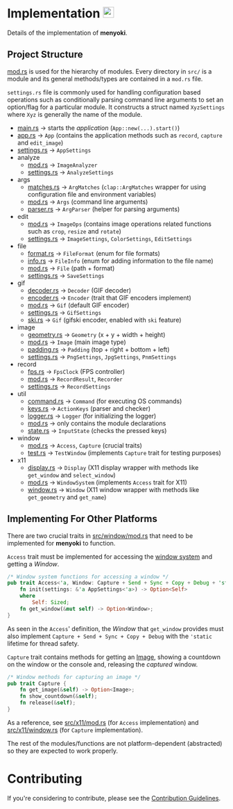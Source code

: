 # Implementation <a href="https://github.com/orhun/menyoki"><img src="https://user-images.githubusercontent.com/24392180/99184076-96c10b00-2751-11eb-99ea-ad962144df76.png" width="25"></a>

Details of the implementation of **menyoki**.

## Project Structure

[mod.rs](https://doc.rust-lang.org/rust-by-example/mod/split.html) is used for the hierarchy of modules. Every directory in `src/` is a module and its general methods/types are contained in a `mod.rs` file.

`settings.rs` file is commonly used for handling configuration based operations such as conditionally parsing command line arguments to set an option/flag for a particular module. It constructs a struct named `XyzSettings` where `Xyz` is generally the name of the module.

* [main.rs](https://github.com/orhun/menyoki/blob/master/src/main.rs) -> starts the _application_ (`App::new(...).start()`)
* [app.rs](https://github.com/orhun/menyoki/blob/master/src/app.rs) -> `App` (contains the application methods such as `record`, `capture` and `edit_image`)
* [settings.rs](https://github.com/orhun/menyoki/blob/master/src/settings.rs) -> `AppSettings`
* analyze
  * [mod.rs](https://github.com/orhun/menyoki/blob/master/src/analyze/mod.rs) -> `ImageAnalyzer`
  * [settings.rs](https://github.com/orhun/menyoki/blob/master/src/analyze/settings.rs) -> `AnalyzeSettings`
* args
  * [matches.rs](https://github.com/orhun/menyoki/blob/master/src/args/matches.rs) -> `ArgMatches` (`clap::ArgMatches` wrapper for using configuration file and environment variables)
  * [mod.rs](https://github.com/orhun/menyoki/blob/master/src/args/mod.rs) -> `Args` (command line arguments)
  * [parser.rs](https://github.com/orhun/menyoki/blob/master/src/args/parser.rs) -> `ArgParser` (helper for parsing arguments)
* edit
  * [mod.rs](https://github.com/orhun/menyoki/blob/master/src/edit/mod.rs) -> `ImageOps` (contains image operations related functions such as `crop`, `resize` and `rotate`)
  * [settings.rs](https://github.com/orhun/menyoki/blob/master/src/edit/settings.rs) -> `ImageSettings`, `ColorSettings`, `EditSettings`
* file
  * [format.rs](https://github.com/orhun/menyoki/blob/master/src/file/format.rs) -> `FileFormat` (enum for file formats)
  * [info.rs](https://github.com/orhun/menyoki/blob/master/src/file/info.rs) -> `FileInfo` (enum for adding information to the file name)
  * [mod.rs](https://github.com/orhun/menyoki/blob/master/src/file/mod.rs) -> `File` (path + format)
  * [settings.rs](https://github.com/orhun/menyoki/blob/master/src/file/settings.rs) -> `SaveSettings`
* gif
  * [decoder.rs](https://github.com/orhun/menyoki/blob/master/src/gif/decoder.rs) -> `Decoder` (GIF decoder)
  * [encoder.rs](https://github.com/orhun/menyoki/blob/master/src/gif/encoder.rs) -> `Encoder` (trait that GIF encoders implement)
  * [mod.rs](https://github.com/orhun/menyoki/blob/master/src/gif/mod.rs) -> `Gif` (default GIF encoder)
  * [settings.rs](https://github.com/orhun/menyoki/blob/master/src/gif/settings.rs) -> `GifSettings`
  * [ski.rs](https://github.com/orhun/menyoki/blob/master/src/gif/ski.rs) -> `Gif` (gifski encoder, enabled with `ski` feature)
* image
  * [geometry.rs](https://github.com/orhun/menyoki/blob/master/src/image/geometry.rs) -> `Geometry` (x + y + width + height)
  * [mod.rs](https://github.com/orhun/menyoki/blob/master/src/image/mod.rs) -> `Image` (main image type)
  * [padding.rs](https://github.com/orhun/menyoki/blob/master/src/image/padding.rs) -> `Padding` (top + right + bottom + left)
  * [settings.rs](https://github.com/orhun/menyoki/blob/master/src/image/settings.rs) -> `PngSettings`, `JpgSettings`, `PnmSettings`
* record
  * [fps.rs](https://github.com/orhun/menyoki/blob/master/src/record/fps.rs) -> `FpsClock` (FPS controller)
  * [mod.rs](https://github.com/orhun/menyoki/blob/master/src/record/mod.rs) -> `RecordResult`, `Recorder`
  * [settings.rs](https://github.com/orhun/menyoki/blob/master/src/record/settings.rs) -> `RecordSettings`
* util
  * [command.rs](https://github.com/orhun/menyoki/blob/master/src/util/command.rs) -> `Command` (for executing OS commands)
  * [keys.rs](https://github.com/orhun/menyoki/blob/master/src/util/keys.rs) -> `ActionKeys` (parser and checker)
  * [logger.rs](https://github.com/orhun/menyoki/blob/master/src/util/logger.rs) -> `Logger` (for initializing the logger)
  * [mod.rs](https://github.com/orhun/menyoki/blob/master/src/util/mod.rs) -> only contains the module declarations
  * [state.rs](https://github.com/orhun/menyoki/blob/master/src/util/state.rs) -> `InputState` (checks the pressed keys)
* window
  * [mod.rs](https://github.com/orhun/menyoki/blob/master/src/window/mod.rs) -> `Access`, `Capture` (crucial traits)
  * [test.rs](https://github.com/orhun/menyoki/blob/master/src/window/test.rs) -> `TestWindow` (implements `Capture` trait for testing purposes)
* x11
    * [display.rs](https://github.com/orhun/menyoki/blob/master/src/x11/display.rs) -> `Display` (X11 display wrapper with methods like `get_window` and `select_window`)
    * [mod.rs](https://github.com/orhun/menyoki/blob/master/src/x11/mod.rs) -> `WindowSystem` (implements `Access` trait for X11)
    * [window.rs](https://github.com/orhun/menyoki/blob/master/src/x11/window.rs) -> `Window` (X11 window wrapper with methods like `get_geometry` and `get_name`)

## Implementing For Other Platforms

There are two crucial traits in [src/window/mod.rs](https://github.com/orhun/menyoki/blob/master/src/window/mod.rs) that need to be implemented for **menyoki** to function.

`Access` trait must be implemented for accessing the [window system](https://en.wikipedia.org/wiki/Windowing_system) and getting a _Window_.

```rust
/* Window system functions for accessing a window */
pub trait Access<'a, Window: Capture + Send + Sync + Copy + Debug + 'static> {
	fn init(settings: &'a AppSettings<'a>) -> Option<Self>
	where
		Self: Sized;
	fn get_window(&mut self) -> Option<Window>;
}
```

As seen in the `Access`' definition, the _Window_ that `get_window` provides must also implement `Capture + Send + Sync + Copy + Debug` with the `'static` lifetime for thread safety.

`Capture` trait contains methods for getting an [Image](https://github.com/orhun/menyoki/blob/master/src/image/mod.rs), showing a countdown on the window or the console and, releasing the _captured_ window.

```rust
/* Window methods for capturing an image */
pub trait Capture {
	fn get_image(&self) -> Option<Image>;
	fn show_countdown(&self);
	fn release(&self);
}
```

As a reference, see [src/x11/mod.rs](https://github.com/orhun/menyoki/blob/master/src/x11/mod.rs) (for `Access` implementation) and [src/x11/window.rs](https://github.com/orhun/menyoki/blob/master/src/x11/window.rs) (for `Capture` implementation).

The rest of the modules/functions are not platform-dependent (abstracted) so they are expected to work properly.

# Contributing

If you're considering to contribute, please see the [Contribution Guidelines](https://github.com/orhun/menyoki/blob/master/CONTRIBUTING.md).
